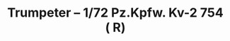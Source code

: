 ---
layout: product
title: "Trumpeter – 1/72 Pz.Kpfw. Kv-2 754 ( R)"
price: "1700" 
desc: "N/A"
img_path: "/assets/img/TRU07266.webp"
brand: "N/A"
available: false
special_offer: false
new: false
soon: false
cat: "010000"
subcat: "013400"
subsubcat: "0N/A"
sifra: "TRU07266"
popular: false
---